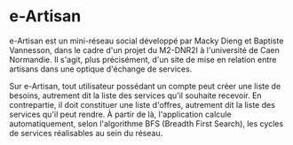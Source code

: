 # e-Artisan

e-Artisan est un mini-réseau social développé par Macky Dieng et Baptiste Vannesson, dans le cadre d'un projet du M2-DNR2I à l'université de Caen Normandie. Il s'agit, plus précisément, d'un site de mise en relation entre artisans dans une optique d'échange de services.

Sur e-Artisan, tout utilisateur possédant un compte peut créer une liste de besoins, autrement dit la liste des services qu'il souhaite recevoir. En contrepartie, il doit constituer une liste d'offres, autrement dit la liste des services qu'il peut rendre. À partir de là, l'application calcule automatiquement, selon l'algorithme BFS (Breadth First Search), les cycles de services réalisables au sein du réseau. 

